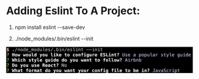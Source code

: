 # Adding Eslint To A Project:

1. npm install eslint --save-dev

2. ./node_modules/.bin/eslint --init

![Configuring Eslint Install](eslint.png "Eslint Configuration")
